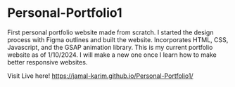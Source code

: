 # Personal-Portfolio1

First personal portfolio website made from scratch. I started the design process with Figma outlines and built the website. Incorporates HTML, CSS, Javascript, and the GSAP animation library. This is my current portfolio website as of 1/10/2024. I will make a new one once I learn how to make better responsive websites.

Visit Live here! 
https://jamal-karim.github.io/Personal-Portfolio1/
